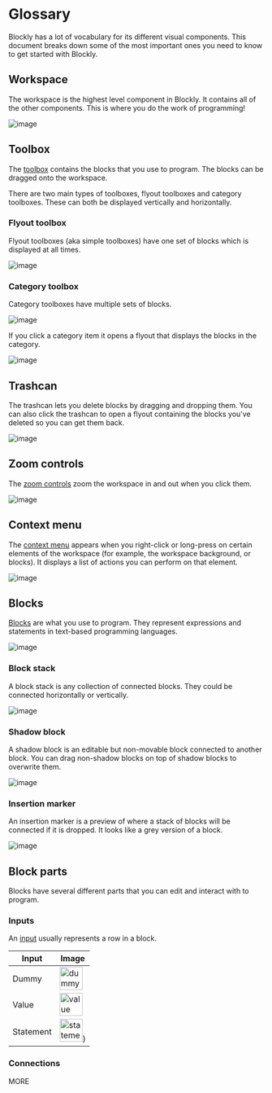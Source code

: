 # Glossary

Blockly has a lot of vocabulary for its different visual components. This document breaks down some of the most important ones you need to know to get started with Blockly.

## Workspace

The workspace is the highest level component in Blockly. It contains all of the other components. This is where you do the work of programming!

![image](https://github.com/user-attachments/assets/2ced8c73-2d14-4a8a-aff3-48af426f7396)


## Toolbox

The [toolbox](https://developers.google.com/blockly/guides/configure/web/toolbox) contains the blocks that you use to program. The blocks can be dragged onto the workspace.

There are two main types of toolboxes, flyout toolboxes and category toolboxes. These can both be displayed vertically and horizontally.

### Flyout toolbox

Flyout toolboxes (aka simple toolboxes) have one set of blocks which is displayed at all times.

![image](https://github.com/user-attachments/assets/d311a520-914d-47ab-a13b-ce0ab75923d0)

### Category toolbox

Category toolboxes have multiple sets of blocks.

![image](https://github.com/user-attachments/assets/266027c7-8530-4b1e-bc17-d15e74866c18)

If you click a category item it opens a flyout that displays the blocks in the category.

![image](https://github.com/user-attachments/assets/cfb592b1-cc85-4e5e-bc96-6da902cb4cc4)

## Trashcan

The trashcan lets you delete blocks by dragging and dropping them. You can also click the trashcan to open a flyout containing the blocks you've deleted so you can get them back.

![image](https://github.com/user-attachments/assets/9e6ae8dd-9b9e-4e52-96a3-194a6b8ffd8b)

## Zoom controls

The [zoom controls](https://developers.google.com/blockly/guides/configure/web/zoom) zoom the workspace in and out when you click them.

![image](https://github.com/user-attachments/assets/e54582c1-8d7a-485b-bb00-94df2220dfda)

## Context menu

The [context menu](https://developers.google.com/blockly/guides/configure/web/context-menus) appears when you right-click or long-press on certain elements of the workspace (for example, the workspace background, or blocks). It displays a list of actions you can perform on that element.

![image](https://github.com/user-attachments/assets/5fc62ce9-2253-4f91-b419-1c7e60f282a6)

## Blocks

[Blocks](https://developers.google.com/blockly/guides/create-custom-blocks/define-blocks) are what you use to program. They represent expressions and statements in text-based programming languages.

![image](https://github.com/user-attachments/assets/665811c0-2549-434e-83ba-b3a48b65fd29)

### Block stack

A block stack is any collection of connected blocks. They could be connected horizontally or vertically.

![image](https://github.com/user-attachments/assets/e1f7c922-80d8-4c2b-8908-76a6630eaad3)

### Shadow block

A shadow block is an editable but non-movable block connected to another block. You can drag non-shadow blocks on top of shadow blocks to overwrite them.

![image](https://github.com/user-attachments/assets/7ff8e441-766b-465c-9f51-934f47c527a9)

### Insertion marker

An insertion marker is a preview of where a stack of blocks will be connected if it is dropped. It looks like a grey version of a block.

![image](https://github.com/user-attachments/assets/032fa8a9-e2ff-471c-86fb-ff94892ffa4d)

## Block parts

Blocks have several different parts that you can edit and interact with to program.

### Inputs

An [input](https://developers.google.com/blockly/guides/create-custom-blocks/inputs/overview#inputs) usually represents a row in a block.

| Input | Image |
| --- | --- |
| Dummy | <img src="https://github.com/user-attachments/assets/760bc248-ef94-4891-8c67-93f36f3d4bd2" alt="dummy" style="width:45px;"/> |
| Value | <img src="https://github.com/user-attachments/assets/8d993675-2eae-4807-9516-15d35f644e61" alt="value" style="width:45px;"/> |
| Statement | <img src="https://github.com/user-attachments/assets/8dd362a6-8e46-4d80-a352-471de91c5354" alt="statement" style="width:45px;"/>) |

### Connections


MORE
